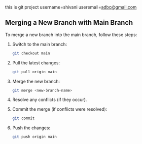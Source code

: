 this is git project 
username=shivani
useremail=adbc@gmail.com

## Merging a New Branch with Main Branch

To merge a new branch into the main branch, follow these steps:

1. Switch to the main branch:
   ```bash
   git checkout main
   ```

2. Pull the latest changes:
   ```bash
   git pull origin main
   ```

3. Merge the new branch:
   ```bash
   git merge <new-branch-name>
   ```

4. Resolve any conflicts (if they occur).

5. Commit the merge (if conflicts were resolved):
   ```bash
   git commit
   ```

6. Push the changes:
   ```bash
   git push origin main
   ```
